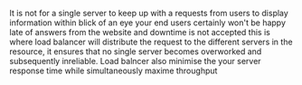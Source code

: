 It is not for a single server to keep up with a requests from users to display information within blick of an eye your end users certainly won't be happy late of answers from the website and downtime is not accepted this is where load balancer will distribute the request to the different servers in the resource, it ensures that no single server becomes overworked and subsequently inreliable. Load balncer also minimise the your server response time while simultaneously maxime throughput
